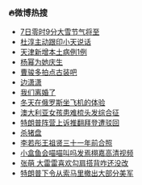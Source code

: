 ### :fire:微博热搜<br>
- <a href="https://s.weibo.com/weibo?q=%237%E6%97%A5%E9%9B%B6%E6%97%B69%E5%88%86%E5%A4%A7%E9%9B%AA%E8%8A%82%E6%B0%94%E5%B0%86%E8%87%B3%23&Refer=new_time">7日零时9分大雪节气将至</a><br>
- <a href="https://s.weibo.com/weibo?q=%23%E6%9D%9C%E6%B7%B3%E4%B8%BB%E5%8A%A8%E8%B7%9F%E5%8D%B0%E5%B0%8F%E5%A4%A9%E8%AF%B4%E8%AF%9D%23&Refer=top">杜淳主动跟印小天说话</a><br>
- <a href="https://s.weibo.com/weibo?q=%23%E5%A4%A9%E6%B4%A5%E6%96%B0%E5%A2%9E%E6%9C%AC%E5%9C%9F%E7%97%85%E4%BE%8B1%E4%BE%8B%23&Refer=top">天津新增本土病例1例</a><br>
- <a href="https://s.weibo.comjavascript:void(0);">杨幂为她庆生</a><br>
- <a href="https://s.weibo.com/weibo?q=%23%E6%9B%B9%E9%AA%8F%E5%A4%9A%E6%8B%8D%E7%82%B9%E5%8F%A4%E8%A3%85%E5%90%A7%23&Refer=top">曹骏多拍点古装吧</a><br>
- <a href="https://s.weibo.com/weibo?q=%E8%BE%B9%E6%BD%87%E6%BD%87&Refer=top">边潇潇</a><br>
- <a href="https://s.weibo.com/weibo?q=%E6%88%91%E4%BB%AC%E7%A6%BB%E5%A9%9A%E4%BA%86&Refer=top">我们离婚了</a><br>
- <a href="https://s.weibo.com/weibo?q=%23%E5%86%AC%E5%A4%A9%E5%9C%A8%E4%BF%84%E7%BD%97%E6%96%AF%E5%9D%90%E9%A3%9E%E6%9C%BA%E7%9A%84%E4%BD%93%E9%AA%8C%23&Refer=top">冬天在俄罗斯坐飞机的体验</a><br>
- <a href="https://s.weibo.com/weibo?q=%E6%BE%B3%E5%A4%A7%E5%88%A9%E4%BA%9A%E5%A5%B3%E5%AD%A9%E6%82%A3%E9%9A%BE%E6%A2%B3%E5%A4%B4%E5%8F%91%E7%BB%BC%E5%90%88%E5%BE%81&Refer=top">澳大利亚女孩患难梳头发综合征</a><br>
- <a href="https://s.weibo.com/weibo?q=%23%E7%89%B9%E6%9C%97%E6%99%AE%E9%98%B5%E8%90%A5%E4%B8%8A%E8%AF%89%E6%8E%A8%E7%BF%BB%E6%8B%9C%E7%99%BB%E9%81%AD%E9%A9%B3%E5%9B%9E%23&Refer=top">特朗普阵营上诉推翻拜登遭驳回</a><br>
- <a href="https://s.weibo.com/weibo?q=%E6%9D%80%E7%8C%AA%E7%9B%98&Refer=top">杀猪盘</a><br>
- <a href="https://s.weibo.com/weibo?q=%E6%9D%8E%E8%8B%A5%E5%BD%A4%E7%8E%8B%E7%A5%96%E8%B4%A4%E4%B8%89%E5%8D%81%E4%B8%80%E5%B9%B4%E5%89%8D%E5%90%88%E7%85%A7&Refer=top">李若彤王祖贤三十一年前合照</a><br>
- <a href="https://s.weibo.com/weibo?q=%E5%B0%8F%E7%9B%92%E9%B1%BC%E4%BC%9A%E5%96%B5%E5%96%B5%E5%8F%AB%E5%90%97%E5%8F%91%E7%84%89%E6%A0%A9%E5%98%89%E9%AB%98%E6%B8%85%E8%A7%86%E9%A2%91&Refer=top">小盒鱼会喵喵叫吗发焉栩嘉高清视频</a><br>
- <a href="https://s.weibo.com/weibo?q=%E5%BC%A0%E8%90%8C%20%E5%A4%A7%E9%9B%B7%E9%9B%B7%E5%96%9C%E6%AC%A2%E5%8B%BE%E8%82%A9%E6%90%AD%E8%83%8C%E5%92%8B%E8%BF%98%E6%B2%A1%E6%94%B9&Refer=top">张萌 大雷雷喜欢勾肩搭背咋还没改</a><br>
- <a href="https://s.weibo.com/weibo?q=%23%E7%89%B9%E6%9C%97%E6%99%AE%E4%B8%8B%E4%BB%A4%E4%BB%8E%E7%B4%A2%E9%A9%AC%E9%87%8C%E6%92%A4%E5%87%BA%E5%A4%A7%E9%83%A8%E5%88%86%E7%BE%8E%E5%86%9B%23&Refer=top">特朗普下令从索马里撤出大部分美军</a><br>

